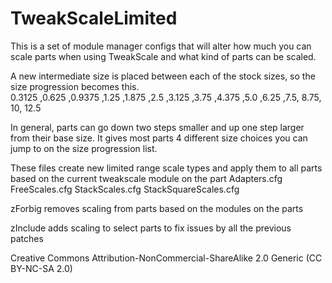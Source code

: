 # TweakScaleLimited
This is a set of module manager configs that will alter how much you can scale parts when using TweakScale and what kind of parts can be scaled.  

A new intermediate size is placed between each of the stock sizes, so the size progression becomes this.  
0.3125 ,0.625 ,0.9375 ,1.25 ,1.875 ,2.5 ,3.125 ,3.75 ,4.375 ,5.0 ,6.25 ,7.5, 8.75, 10, 12.5

In general, parts can go down two steps smaller and up one step larger from their base size.  It gives most parts 4 different size choices you can jump to on the size progression list.   

These files create new limited range scale types and apply them to all parts based on the current tweakscale module on the part
Adapters.cfg
FreeScales.cfg
StackScales.cfg
StackSquareScales.cfg

zForbig removes scaling from parts based on the modules on the parts

zInclude adds scaling to select parts to fix issues by all the previous patches

Creative Commons Attribution-NonCommercial-ShareAlike 2.0 Generic (CC BY-NC-SA 2.0)
